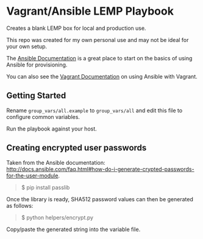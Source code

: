# Vagrant/Ansible LEMP Playbook

Creates a blank LEMP box for local and production use.

This repo was created for my own personal use and may not be ideal for your own setup.

The [Ansible Documentation](http://docs.ansible.com/intro.html) is a great place to start on the basics of using Ansible for provisioning.

You can also see the [Vagrant Documentation](http://docs.vagrantup.com/v2/provisioning/ansible.html) on using Ansible with Vagrant.

## Getting Started

Rename `group_vars/all.example` to `group_vars/all` and edit this file to configure common variables.

Run the playbook against your host.

## Creating encrypted user passwords

Taken from the Ansible documentation: http://docs.ansible.com/faq.html#how-do-i-generate-crypted-passwords-for-the-user-module.

> $ pip install passlib

Once the library is ready, SHA512 password values can then be generated as follows:

> $ python helpers/encrypt.py <password>

Copy/paste the generated string into the variable file.
